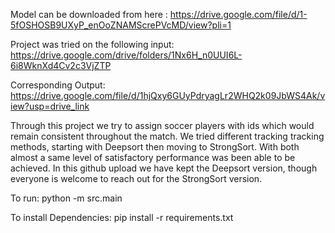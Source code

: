 Model can be downloaded from here :
https://drive.google.com/file/d/1-5fOSHOSB9UXyP_enOoZNAMScrePVcMD/view?pli=1

Project was tried on the following input:
https://drive.google.com/drive/folders/1Nx6H_n0UUI6L-6i8WknXd4Cv2c3VjZTP

Corresponding Output:
https://drive.google.com/file/d/1hjQxy6GUyPdryagLr2WHQ2k09JbWS4Ak/view?usp=drive_link

Through this project we try to assign soccer players with ids which would remain consistent throughout the match. We tried different tracking tracking methods, starting with Deepsort then moving to StrongSort. With both almost a same level of satisfactory performance was been able to be achieved. In this github upload we have kept the Deepsort version, though everyone is welcome to reach out for the StrongSort version.

To run:
python -m src.main

To install Dependencies:
pip install -r requirements.txt
